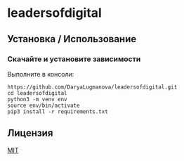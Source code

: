 # leadersofdigital

## Установка / Использование 
### Скачайте и установите зависимости
Выполните в консоли:
```
https://github.com/DaryaLugmanova/leadersofdigital.git
cd leadersofdigital
python3 -m venv env
source env/bin/activate
pip3 install -r requirements.txt
```

## Лицензия
[MIT](https://choosealicense.com/licenses/mit/)